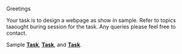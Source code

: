 Greetings

Your task is to design a webpage as show in sample. Refer to topics taaought buring session for the task. Any queries please feel free to contact.

Sample **[Task](Task01.png)**, **[Task](Task02.png)**, and **[Task](Task03.png)**.